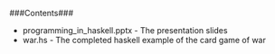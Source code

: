 ###Contents###
- programming_in_haskell.pptx - The presentation slides  
- war.hs - The completed haskell example of the card game of war
